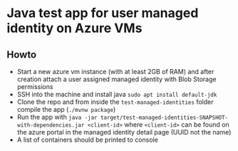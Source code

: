 # Java test app for user managed identity on Azure VMs

## Howto

- Start a new azure vm instance (with at least 2GB of RAM) and after creation attach a user assigned managed identity with Blob Storage permissions
- SSH into the machine and install java `sudo apt install default-jdk`
- Clone the repo and from inside the `test-managed-identities` folder compile the app (`./mvnw package`)
- Run the app with `java -jar target/test-managed-identities-SNAPSHOT-with-dependencies.jar <client-id>` where `<client-id>` can be found on the azure portal in the managed identity detail page (UUID not the name)
- A list of containers should be printed to console
